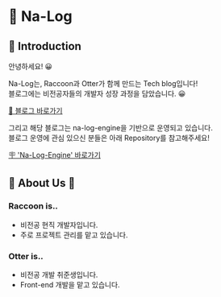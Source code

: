 # 🐾 Na-Log

## 🎉 Introduction

안녕하세요! 😀

Na-Log는, Raccoon과 Otter가 함께 만드는 Tech blog입니다! \
블로그에는 비전공자들의 개발자 성장 과정을 담았습니다. 😀

[🚀 블로그 바로가기](https://nerd-animals.github.io/na-log/)

그리고 해당 블로그는 na-log-engine을 기반으로 운영되고 있습니다. \
블로그 운영에 관심 있으신 분들은 아래 Repository를 참고해주세요!

[🪧 'Na-Log-Engine'  바로가기](https://github.com/nerd-animals/na-log-engine)

## 🦝 About Us 🦦

### Raccoon is..

- 비전공 현직 개발자입니다.
- 주로 프로젝트 관리를 맡고 있습니다.

### Otter is..

- 비전공 개발 취준생입니다.
- Front-end 개발을 맡고 있습니다.
